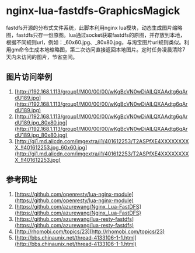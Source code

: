 nginx-lua-fastdfs-GraphicsMagick
==================
fastdfs开源的分布式文件系统，此脚本利用nginx lua模块，动态生成图片缩略图，fastdfs只存一份原图。lua通过socket获取fastdfs的原图，并存放到本地，根据不同规则url，例如：_60x60.jpg、_80x80.jpg，与淘宝图片url规则类似。利用gm命令生成本地缩略图，第二次访问直接返回本地图片。定时任务凌晨清除7天内未访问的图片，节省空间。

图片访问举例
----------------
1. [http://192.168.1.113/group1/M00/00/00/wKgBcVN0wDiAILQXAAdtg6qArdU189.jpg](http://192.168.1.113/group1/M00/00/00/wKgBcVN0wDiAILQXAAdtg6qArdU189.jpg)
2. [http://192.168.1.113/group1/M00/00/00/wKgBcVN0wDiAILQXAAdtg6qArdU189.jpg_80x80.jpg](http://192.168.1.113/group1/M00/00/00/wKgBcVN0wDiAILQXAAdtg6qArdU189.jpg_80x80.jpg)
3. [http://gi1.md.alicdn.com/imgextra/i1/401612253/T2ASPfXE4XXXXXXXXX_!!401612253.jpg_60x60.jpg](http://gi1.md.alicdn.com/imgextra/i1/401612253/T2ASPfXE4XXXXXXXXX_!!401612253.jpg)


参考网址
----------------
1. [https://github.com/openresty/lua-nginx-module](https://github.com/openresty/lua-nginx-module)
2. [https://github.com/azurewang/Nginx_Lua-FastDFS](https://github.com/azurewang/Nginx_Lua-FastDFS)
3. [https://github.com/azurewang/lua-resty-fastdfs](https://github.com/azurewang/lua-resty-fastdfs)
4. [http://rhomobi.com/topics/23](http://rhomobi.com/topics/23)
5. [http://bbs.chinaunix.net/thread-4133106-1-1.html](http://bbs.chinaunix.net/thread-4133106-1-1.html)
